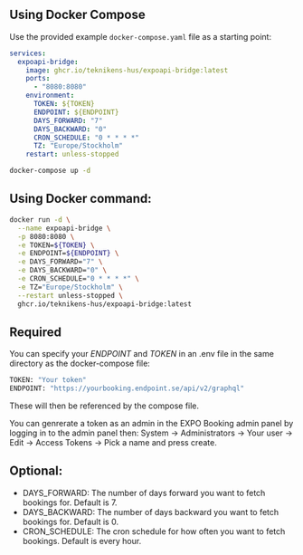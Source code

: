 ## Using Docker Compose
Use the provided example `docker-compose.yaml` file as a starting point:

```yaml
services:
  expoapi-bridge:
    image: ghcr.io/teknikens-hus/expoapi-bridge:latest
    ports:
      - "8080:8080"
    environment:
      TOKEN: ${TOKEN}
      ENDPOINT: ${ENDPOINT}
      DAYS_FORWARD: "7"
      DAYS_BACKWARD: "0"
      CRON_SCHEDULE: "0 * * * *"
      TZ: "Europe/Stockholm"
    restart: unless-stopped
```
```bash
docker-compose up -d
```
## Using Docker command:
```bash
docker run -d \
  --name expoapi-bridge \
  -p 8080:8080 \
  -e TOKEN=${TOKEN} \
  -e ENDPOINT=${ENDPOINT} \
  -e DAYS_FORWARD="7" \
  -e DAYS_BACKWARD="0" \
  -e CRON_SCHEDULE="0 * * * *" \
  -e TZ="Europe/Stockholm" \
  --restart unless-stopped \
  ghcr.io/teknikens-hus/expoapi-bridge:latest
```

## Required
You can specify your *ENDPOINT* and *TOKEN* in an .env file in the same directory as the docker-compose file:
```bash
TOKEN: "Your token"
ENDPOINT: "https://yourbooking.endpoint.se/api/v2/graphql"
```
These will then be referenced by the compose file.

You can genrerate a token as an admin in the EXPO Booking admin panel by logging in to the admin panel then: System -> Administrators -> Your user -> Edit -> Access Tokens -> Pick a name and press create.

## Optional:
- DAYS_FORWARD: The number of days forward you want to fetch bookings for. Default is 7.
- DAYS_BACKWARD: The number of days backward you want to fetch bookings for. Default is 0.
- CRON_SCHEDULE: The cron schedule for how often you want to fetch bookings. Default is every hour.
